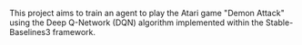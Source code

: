 This project aims to train an agent to play the Atari game "Demon Attack" using the Deep Q-Network (DQN) algorithm implemented within the Stable-Baselines3 framework.
